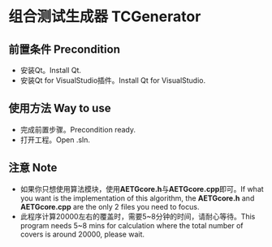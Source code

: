 # 组合测试生成器 TCGenerator
## 前置条件 Precondition
+ 安装Qt。Install Qt.
+ 安装Qt for VisualStudio插件。Install Qt for VisualStudio.
## 使用方法 Way to use
+ 完成前置步骤。Precondition ready.
+ 打开工程。Open .sln.
## 注意 Note
+ 如果你只想使用算法模块，使用**AETGcore.h**与**AETGcore.cpp**即可。If what you want is the implementation of this algorithm, the **AETGcore.h** and **AETGcore.cpp** are the only 2 files you need to focus.
+ 此程序计算20000左右的覆盖时，需要5\~8分钟的时间，请耐心等待。This program needs 5\~8 mins for calculation where the total number of covers is around 20000, please wait.
